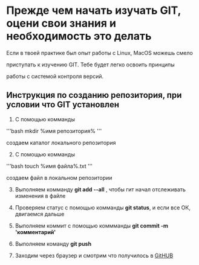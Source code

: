 # Прежде чем начать изучать GIT, оцени свои знания и  необходимость это делать

Если в твоей практике был опыт работы с Linux, MacOS можешь смело

приступать к изучению GIT. Тебе будет легко освоить принципы

работы с системой контроля версий.

## Инструкция по созданию репозитория, при условии что GIT установлен

1. С помощью комманды 

'''bash
mkdir %имя репозитория%
'''

создаем каталог локального репозитория

2. С помощью комманды 

'''bash
touch %имя файла%.txt
'''

создаем файл в локальном репозитории

3. Выполняем комманду **git add --all** , чтобы гит начал отслеживать изменения в файле

4. Проверяем статус  с помощью комманды **git status**, и если все ОК, двигаемся дальше

5. Выполняем коммит с помощью коммманды __git commit -m 'комментарий'__ 

6. Выполняем команду **git push**

7. Заходим через браузер и смотрим что получилось в [GitHUB](https://github.com) 